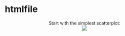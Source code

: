 # htmlfile


<p align="center">
Start with the simplest scatterplot: <br/>
<img src="https://github.com/miracle99shoh/portfolio/blob/main/diamonds_penguins%20data%20viz1.png"/>
<br />
